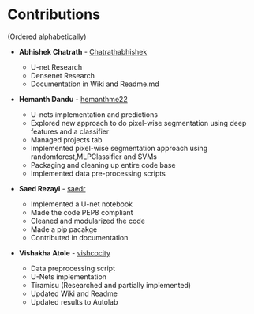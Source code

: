 # Contributions
(Ordered alphabetically)

- **Abhishek Chatrath** - [Chatrathabhishek](https://github.com/Chatrathabhishek)
   - U-net Research
   - Densenet Research
   - Documentation in Wiki and Readme.md
   
- **Hemanth Dandu** - [hemanthme22](https://github.com/hemanthme22)
    - U-nets implementation and predictions
    - Explored new approach to do pixel-wise segmentation using deep features and a classifier
    - Managed projects tab
    - Implemented pixel-wise segmentation approach using randomforest,MLPClassifier and SVMs
    - Packaging and cleaning up entire code base
    - Implemented data pre-processing scripts

- **Saed Rezayi** - [saedr](https://github.com/saedr)
   - Implemented a U-net notebook 
   - Made the code PEP8 compliant
   - Cleaned and modularized the code
   - Made a pip pacakge
   - Contributed in documentation
   
- **Vishakha Atole** - [vishcocity](https://github.com/vishcocity)
   - Data preprocessing script
   - U-Nets implementation 
   - Tiramisu (Researched and partially implemented)
   - Updated Wiki and Readme
   - Updated results to Autolab
   

  
